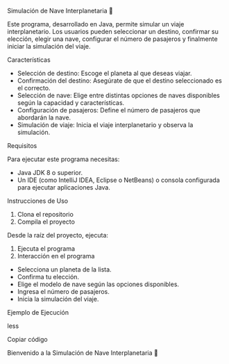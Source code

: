 Simulación de Nave Interplanetaria 🚀

Este programa, desarrollado en Java, permite simular un viaje interplanetario. Los usuarios pueden seleccionar un destino, confirmar su elección, elegir una nave, configurar el número de pasajeros y finalmente iniciar la simulación del viaje.

Características

- Selección de destino: Escoge el planeta al que deseas viajar.
- Confirmación del destino: Asegúrate de que el destino seleccionado es el correcto.
- Selección de nave: Elige entre distintas opciones de naves disponibles según la capacidad y características.
- Configuración de pasajeros: Define el número de pasajeros que abordarán la nave.
- Simulación de viaje: Inicia el viaje interplanetario y observa la simulación.

Requisitos

Para ejecutar este programa necesitas:

- Java JDK 8 o superior.
- Un IDE (como IntelliJ IDEA, Eclipse o NetBeans) o consola configurada para ejecutar aplicaciones Java.

Instrucciones de Uso

1. Clona el repositorio
1. Compila el proyecto

Desde la raíz del proyecto, ejecuta:

1. Ejecuta el programa
1. Interacción en el programa
- Selecciona un planeta de la lista.
- Confirma tu elección.
- Elige el modelo de nave según las opciones disponibles.
- Ingresa el número de pasajeros.
- Inicia la simulación del viaje.


Ejemplo de Ejecución

less

Copiar código

Bienvenido a la Simulación de Nave Interplanetaria 🚀